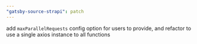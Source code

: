 ```yaml
---
"gatsby-source-strapi": patch
---
```


add `maxParallelRequests` config option for users to provide, and refactor to use a single axios instance to all functions
